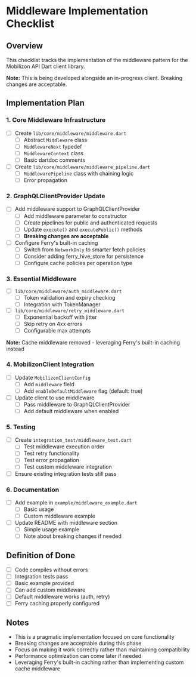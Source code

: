 # Middleware Implementation Checklist

## Overview
This checklist tracks the implementation of the middleware pattern for the Mobilizon API Dart client library.

**Note:** This is being developed alongside an in-progress client. Breaking changes are acceptable.

## Implementation Plan

### 1. Core Middleware Infrastructure
- [ ] Create `lib/core/middleware/middleware.dart`
  - [ ] Abstract `Middleware` class
  - [ ] `MiddlewareNext` typedef
  - [ ] `MiddlewareContext` class
  - [ ] Basic dartdoc comments

- [ ] Create `lib/core/middleware/middleware_pipeline.dart`
  - [ ] `MiddlewarePipeline` class with chaining logic
  - [ ] Error propagation

### 2. GraphQLClientProvider Update
- [ ] Add middleware support to GraphQLClientProvider
  - [ ] Add middleware parameter to constructor
  - [ ] Create pipelines for public and authenticated requests
  - [ ] Update `execute()` and `executePublic()` methods
  - [ ] **Breaking changes are acceptable**

- [ ] Configure Ferry's built-in caching
  - [ ] Switch from `NetworkOnly` to smarter fetch policies
  - [ ] Consider adding ferry_hive_store for persistence
  - [ ] Configure cache policies per operation type

### 3. Essential Middleware
- [ ] `lib/core/middleware/auth_middleware.dart`
  - [ ] Token validation and expiry checking
  - [ ] Integration with TokenManager

- [ ] `lib/core/middleware/retry_middleware.dart`
  - [ ] Exponential backoff with jitter
  - [ ] Skip retry on 4xx errors
  - [ ] Configurable max attempts

**Note:** Cache middleware removed - leveraging Ferry's built-in caching instead

### 4. MobilizonClient Integration
- [ ] Update `MobilizonClientConfig`
  - [ ] Add `middleware` field
  - [ ] Add `enableDefaultMiddleware` flag (default: true)
  
- [ ] Update client to use middleware
  - [ ] Pass middleware to GraphQLClientProvider
  - [ ] Add default middleware when enabled

### 5. Testing
- [ ] Create `integration_test/middleware_test.dart`
  - [ ] Test middleware execution order
  - [ ] Test retry functionality
  - [ ] Test error propagation
  - [ ] Test custom middleware integration

- [ ] Ensure existing integration tests still pass

### 6. Documentation
- [ ] Add example in `example/middleware_example.dart`
  - [ ] Basic usage
  - [ ] Custom middleware example
  
- [ ] Update README with middleware section
  - [ ] Simple usage example
  - [ ] Note about breaking changes if needed

## Definition of Done
- [ ] Code compiles without errors
- [ ] Integration tests pass
- [ ] Basic example provided
- [ ] Can add custom middleware
- [ ] Default middleware works (auth, retry)
- [ ] Ferry caching properly configured

## Notes
- This is a pragmatic implementation focused on core functionality
- Breaking changes are acceptable during this phase
- Focus on making it work correctly rather than maintaining compatibility
- Performance optimization can come later if needed
- Leveraging Ferry's built-in caching rather than implementing custom cache middleware 